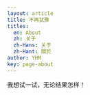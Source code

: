 ```yaml
---
layout: article
title: 不再犹豫
titles:
  en: About
  zh: 关于
  zh-Hans: 关于
  zh-Hant: 關於
author: YHM
key: page-about
---
```


我想试一试，无论结果怎样！